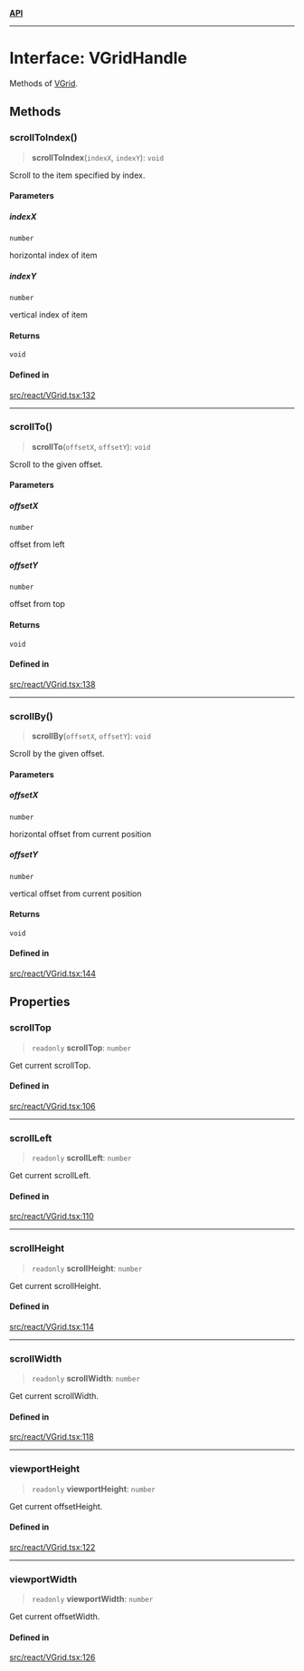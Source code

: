 [**API**](../../API.md)

***

# Interface: VGridHandle

Methods of [VGrid](../functions/experimental_VGrid.md).

## Methods

### scrollToIndex()

> **scrollToIndex**(`indexX`, `indexY`): `void`

Scroll to the item specified by index.

#### Parameters

##### indexX

`number`

horizontal index of item

##### indexY

`number`

vertical index of item

#### Returns

`void`

#### Defined in

[src/react/VGrid.tsx:132](https://github.com/inokawa/virtua/blob/0a4513b80d8d679540fff553774df27612ecd80e/src/react/VGrid.tsx#L132)

***

### scrollTo()

> **scrollTo**(`offsetX`, `offsetY`): `void`

Scroll to the given offset.

#### Parameters

##### offsetX

`number`

offset from left

##### offsetY

`number`

offset from top

#### Returns

`void`

#### Defined in

[src/react/VGrid.tsx:138](https://github.com/inokawa/virtua/blob/0a4513b80d8d679540fff553774df27612ecd80e/src/react/VGrid.tsx#L138)

***

### scrollBy()

> **scrollBy**(`offsetX`, `offsetY`): `void`

Scroll by the given offset.

#### Parameters

##### offsetX

`number`

horizontal offset from current position

##### offsetY

`number`

vertical offset from current position

#### Returns

`void`

#### Defined in

[src/react/VGrid.tsx:144](https://github.com/inokawa/virtua/blob/0a4513b80d8d679540fff553774df27612ecd80e/src/react/VGrid.tsx#L144)

## Properties

### scrollTop

> `readonly` **scrollTop**: `number`

Get current scrollTop.

#### Defined in

[src/react/VGrid.tsx:106](https://github.com/inokawa/virtua/blob/0a4513b80d8d679540fff553774df27612ecd80e/src/react/VGrid.tsx#L106)

***

### scrollLeft

> `readonly` **scrollLeft**: `number`

Get current scrollLeft.

#### Defined in

[src/react/VGrid.tsx:110](https://github.com/inokawa/virtua/blob/0a4513b80d8d679540fff553774df27612ecd80e/src/react/VGrid.tsx#L110)

***

### scrollHeight

> `readonly` **scrollHeight**: `number`

Get current scrollHeight.

#### Defined in

[src/react/VGrid.tsx:114](https://github.com/inokawa/virtua/blob/0a4513b80d8d679540fff553774df27612ecd80e/src/react/VGrid.tsx#L114)

***

### scrollWidth

> `readonly` **scrollWidth**: `number`

Get current scrollWidth.

#### Defined in

[src/react/VGrid.tsx:118](https://github.com/inokawa/virtua/blob/0a4513b80d8d679540fff553774df27612ecd80e/src/react/VGrid.tsx#L118)

***

### viewportHeight

> `readonly` **viewportHeight**: `number`

Get current offsetHeight.

#### Defined in

[src/react/VGrid.tsx:122](https://github.com/inokawa/virtua/blob/0a4513b80d8d679540fff553774df27612ecd80e/src/react/VGrid.tsx#L122)

***

### viewportWidth

> `readonly` **viewportWidth**: `number`

Get current offsetWidth.

#### Defined in

[src/react/VGrid.tsx:126](https://github.com/inokawa/virtua/blob/0a4513b80d8d679540fff553774df27612ecd80e/src/react/VGrid.tsx#L126)
